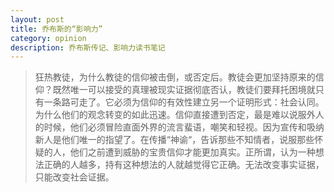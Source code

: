 ```yaml
---
layout: post
title: 乔布斯的“影响力”
category: opinion
description: 乔布斯传记、影响力读书笔记
---
```


>狂热教徒，为什么教徒的信仰被击倒，或否定后。教徒会更加坚持原来的信仰？既然唯一可以接受的真理被现实证据彻底否认，教徒们要拜托困境就只有一条路可走了。它必须为信仰的有效性建立另一个证明形式：社会认同。为什么他们的观念转变的如此迅速。信仰直接遭到否定，最是难以说服外人的时候，他们必须冒险直面外界的流言蜚语，嘲笑和轻视。因为宣传和吸纳新人是他们唯一的指望了。在传播“神谕“，告诉那些不知情者，说服那些怀疑的人，他们之前遭到威胁的宝贵信仰才能更加真实。正所谓，认为一种想法正确的人越多，持有这种想法的人就越觉得它正确。无法改变事实证据，只能改变社会证据。